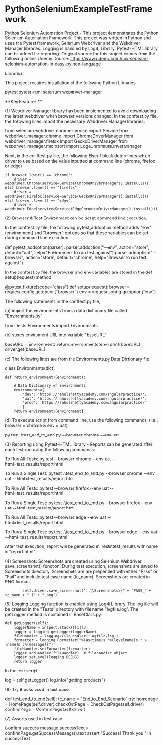 # PythonSeleniumExampleTestFramework
Python Selenium Automation Project - This project demonstrates the Python Selenium Automation Framework.  This project was written in Python and uses the Pytest framework, Selenium Webdriver and the Webdriver Manager libraries. Logging is handled by Log4j Library. Pytest-HTML library can be added for reporting.
Original source for this project comes from the following online Udemy Course: 
https://www.udemy.com/course/learn-selenium-automation-in-easy-python-language

Libraries:

This project requires installation of the following Python Libraries

pytest
pytest-html
selenium
webdriver-manager

**Key Features **

(1) Webdriver Manager library has been implemented to avoid downloading the latest webdriver when browser versions changed. 
In the conftest.py file, the following lines import the necessary Webdriver Manager libraries.

from selenium.webdriver.chrome.service import Service
from webdriver_manager.chrome import ChromeDriverManager
from webdriver_manager.firefox import GeckoDriverManager
from webdriver_manager.microsoft import EdgeChromiumDriverManager
 
Next, in the conftest.py file, the following Else/If block determines which driver to use based on the value inputted at command line (chrome, firefox or edge)

    if browser.lower() == "chrome":
        driver = webdriver.Chrome(service=Service(ChromeDriverManager().install()))
    elif browser.lower() == "firefox":
        driver = webdriver.Firefox(service=Service(GeckoDriverManager().install()))
    elif browser.lower() == "edge":
        driver = webdriver.Edge(service=Service(EdgeChromiumDriverManager().install()))

(2) Browser & Test Environment can be set at command line execution.

In the conftest.py file, the following pytest_addoption method adds "env" (environment) and "browser" options so that these variables can be set during command line execution.

def pytest_addoption(parser):
    parser.addoption("--env", action="store", default="uat",
                     help="Environment to run test against")
    parser.addoption("--browser", action="store", default="chrome",
                     help="Browser to run test against")

In the conftest.py file, the browser and env variables are stored in the def setup(request) method
				 
@pytest.fixture(scope="class")
def setup(request):
    browser = request.config.getoption("browser")
    env = request.config.getoption("env")
	
The following statements in the conftest.py file, 

(a) import the environments from a data dictionary file called "Environments.py"

from Tests.Environments import Environments

(b) stores enviroment URL into variable "baseURL"

baseURL = Environments.return_environments(env)
print(baseURL)
driver.get(baseURL)

(c) The following lines are from the Environments.py Data Dictionary file

class Environments(dict):

    def return_environments(environment):

        # Data Dictionary of Environments
        environments={
            'dev': 'https://rahulshettyacademy.com/angularpractice/',
            'uat': 'https://rahulshettyacademy.com/angularpractice/',
            'prod': 'https://rahulshettyacademy.com/angularpractice/'
            }
        return environments[environment]

(d) To execute script from command line, use the following commands:
(i.e., browser = chrome & env = uat)

py.test .\test_end_to_end.py --browser chrome --env uat

(3) Reporting using Pytest-HTML library - Reports can be generated after each test run using the following commands:

<CHROME>
To Run All Tests:
py.test --browser chrome --env uat --html=test_results/report.html

To Run a Single Test:
py.test .\test_end_to_end.py --browser chrome --env uat --html=test_results/report.html

<FIREFOX>
To Run All Tests:
py.test --browser firefox --env uat --html=test_results/report.html

To Run a Single Test:
py.test .\test_end_to_end.py --browser firefox --env uat --html=test_results/report.html

<EDGE>
To Run All Tests:
py.test --browser edge --env uat --html=test_results/report.html

To Run a Single Test:
py.test .\test_end_to_end.py --browser edge --env uat --html=test_results/report.html

After test execution, report will be generated in Tests\test_results with name = "report.html".

(4) Screenshots
Screenshots are created using Selenium Webdriver save_screenshot() function. During test execution, screenshots are saved to Screenshots directory. Screenshots are
are prepended with either "Pass" or "Fail" and include test case name (tc_name). Screenshots are created in PNG format.

            self.driver.save_screenshot("..\\Screenshots\\" + "PASS_" + tc_name + "_1" + ".png")

(5) Logging 
Logging function is enabled using Log4j Library. The log file will be created in the "Tests" directory with file name "logfile.log".
The getLogger method is contained in BaseClass.py.

    def getLogger(self):
        loggerName = inspect.stack()[1][3]
        logger = logging.getLogger(loggerName)
        fileHandler = logging.FileHandler('logfile.log')
        formatter = logging.Formatter("%(asctime)s :%(levelname)s : %(name)s :%(message)s")
        fileHandler.setFormatter(formatter)
        logger.addHandler(fileHandler)  # filehandler object
        logger.setLevel(logging.DEBUG)
        return logger

In the test script:

log = self.getLogger()
log.info("getting products")

(6) Try Blocks used in test case

  def test_end_to_end(self):
        tc_name = "End_to_End_Scenario"
        try:
            homepage = HomePage(self.driver)
            checkOutPage = CheckOutPage(self.driver)
            confirmPage = ConfirmPage(self.driver)

(7) Asserts used in test case

Confirm success message
            successText = confirmPage.getSuccessMessage().text
            assert "Success! Thank you!" in successText
